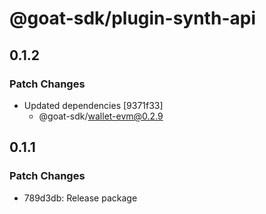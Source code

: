 # @goat-sdk/plugin-synth-api

## 0.1.2

### Patch Changes

- Updated dependencies [9371f33]
  - @goat-sdk/wallet-evm@0.2.9

## 0.1.1

### Patch Changes

- 789d3db: Release package
